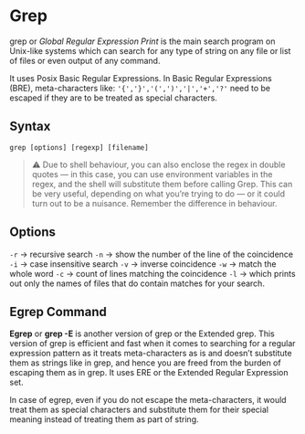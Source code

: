 # Grep

grep or _Global Regular Expression Print_ is the main search program on Unix-like systems which can search for any type of string on any file or list of files or even output of any command.

It uses Posix Basic Regular Expressions. In Basic Regular Expressions (BRE), meta-characters like: `'{','}','(',')','|','+','?'` need to be escaped if they are to be treated as special characters.

## Syntax

`grep [options] [regexp] [filename]`

> ⚠ Due to shell behaviour, you can also enclose the regex in double quotes — in this case, you can use environment variables in the regex, and the shell will substitute them before calling Grep. This can be very useful, depending on what you’re trying to do — or it could turn out to be a nuisance. Remember the difference in behaviour.

## Options

`-r` -> recursive search
`-n` -> show the number of the line of the coincidence
`-i` -> case insensitive search
`-v` -> inverse coincidence
`-w` -> match the whole word
`-c` -> count of lines matching the coincidence
`-l` -> which prints out only the names of files that do contain matches for your search.

## Egrep Command

**Egrep** or **grep -E** is another version of grep or the Extended grep. This version of grep is efficient and fast when it comes to searching for a regular expression pattern as it treats meta-characters as is and doesn’t substitute them as strings like in grep, and hence you are freed from the burden of escaping them as in grep. It uses ERE or the Extended Regular Expression set.

In case of egrep, even if you do not escape the meta-characters, it would treat them as special characters and substitute them for their special meaning instead of treating them as part of string.
